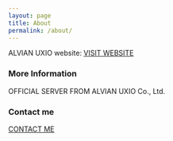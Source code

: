 ```yaml
---
layout: page
title: About
permalink: /about/
---
```


 ALVIAN UXIO 
 website: [VISIT WEBSITE](www.alvianuxio.eu.org)

### More Information

OFFICIAL SERVER FROM ALVIAN UXIO Co., Ltd.

### Contact me

[CONTACT ME](mailto:support@alvianuxio.eu.org)
